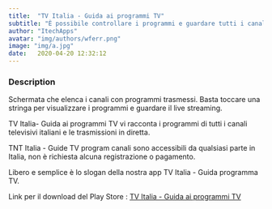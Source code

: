 ```yaml
---
title:  "TV Italia - Guida ai programmi TV"
subtitle: "È possibile controllare i programmi e guardare tutti i canali televisivi italiani...Leggi di più"
author: "ItechApps"
avatar: "img/authors/wferr.png"
image: "img/a.jpg"
date:   2020-04-20 12:32:12
---
```


### Description
Schermata che elenca i canali con programmi trasmessi. Basta toccare una stringa per visualizzare i programmi e guardare il live streaming.

TV Italia- Guida ai programmi TV vi racconta i programmi di tutti i canali televisivi italiani e le trasmissioni in diretta.

TNT Italia - Guide TV program canali sono accessibili da qualsiasi parte in Italia, non è richiesta alcuna registrazione o pagamento.

Libero e semplice è lo slogan della nostra app TV Italia - Guida programma TV.

Link per il download del Play Store : <a href="https://play.google.com/store/apps/details?id=com.itech.programmetv.italia" title="TV Italia - Guida ai programmi TV" ><span class="link-hover-blue">TV Italia - Guida ai programmi TV</span></a>



